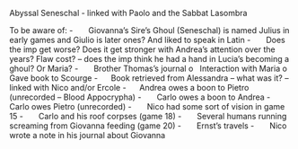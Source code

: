 Abyssal Seneschal - linked with Paolo and the Sabbat Lasombra

To be aware of:
-       Giovanna’s Sire’s Ghoul (Seneschal) is named Julius in early games and Giulio is later ones? And liked to speak in Latin
-       Does the imp get worse? Does it get stronger with Andrea’s attention over the years? Flaw cost? – does the imp think he had a hand in Lucia’s becoming a ghoul? Or Maria?
-       Brother Thomas’s journal
	o   Interaction with Maria
	o   Gave book to Scourge
-      Book retrieved from Alessandra – what was it? – linked with Nico and/or Ercole
-      Andrea owes a boon to Pietro (unrecorded – Blood Appocrypha)
-       Carlo owes a boon to Andrea
-       Carlo owes Pietro (unrecorded)
-       Nico had some sort of vision in game 15
-       Carlo and his roof corpses (game 18)
-       Several humans running screaming from Giovanna feeding (game 20)
-       Ernst’s travels
-       Nico wrote a note in his journal about Giovanna